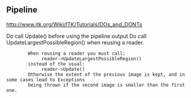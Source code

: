 
## Pipeline

http://www.itk.org/Wiki/ITK/Tutorials/DOs_and_DONTs

Do call Update() before using the pipeline output
Do call UpdateLargestPossibleRegion() when reusing a reader.

```
        When reusing a reader you must call:
             reader->UpdateLargestPossibleRegion()
        instead of the usual:
             reader->Update()
        Otherwise the extent of the previous image is kept, and in some cases lead to Exceptions
        being thrown if the second image is smaller than the first one.
```
